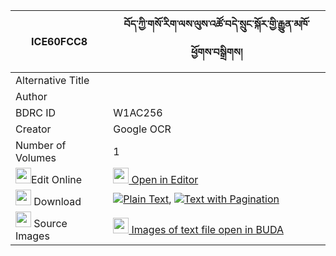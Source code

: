 |ICE60FCC8|བོད་ཀྱི་གསོ་རིག་ལས་ལུས་འཚོ་བདེ་སྲུང་སྐོར་གྱི་རྒྱུན་མཁོ་ཕྱོགས་བསྒྲིགས། 
| --- | --- 
|Alternative Title |
|Author | 
|BDRC ID | W1AC256
|Creator | Google OCR
|Number of Volumes| 1
|<img width="25" src="https://img.icons8.com/color/25/000000/edit-property.png">Edit Online| [<img width="25" src="https://avatars.githubusercontent.com/u/45091458?s=200&v=4"> Open in Editor](http://editor.openpecha.org/ICE60FCC8)
|<img width="25" src="https://img.icons8.com/fluent/48/000000/download-2.png"/>  Download | [![](https://img.icons8.com/color/20/000000/txt.png)Plain Text](https://github.com/Openpecha/ICE60FCC8/releases/download/v2/bo_kyi_sorik_la_sa_lu_tso_de_s_plain_ICE60FCC8.zip), [![](https://img.icons8.com/color/20/000000/txt.png)Text with Pagination](https://github.com/Openpecha/ICE60FCC8/releases/download/v2/bo_kyi_sorik_la_sa_lu_tso_de_s_pages_ICE60FCC8.zip)
|<img width="25" src="https://img.icons8.com/plasticine/100/000000/pictures-folder.png"/>  Source Images | [<img width="25" src="https://library.bdrc.io/icons/BUDA-small.svg"> Images of text file open in BUDA](https://library.bdrc.io/show/bdr:W1AC256)